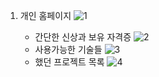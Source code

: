 1. 개인 홈페이지
   ![1](https://user-images.githubusercontent.com/73215507/119751455-2e0fd380-bed6-11eb-90d3-21874516d713.jpg)

   - 간단한 신상과 보유 자격증
     ![2](https://user-images.githubusercontent.com/73215507/119751457-2f410080-bed6-11eb-9c77-b373746a4d83.jpg)
   - 사용가능한 기술들
     ![3](https://user-images.githubusercontent.com/73215507/119751458-2f410080-bed6-11eb-86a6-156c7ba70fbf.jpg)
   - 했던 프로젝트 목록
     ![4](https://user-images.githubusercontent.com/73215507/19751459-2fd99700-bed6-11eb-9c9f-d38d367f2edb.jpg)
